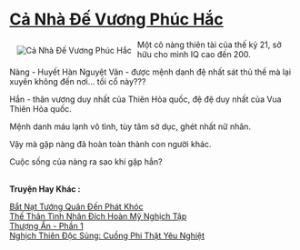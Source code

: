 <a href="https://utruyen.com/ca-nha-de-vuong-phuc-hac/22306/" title="Cả Nhà Đế Vương Phúc Hắc"><h1>Cả Nhà Đế Vương Phúc Hắc</h1></a><div style="display:table"><img align="right" style="float: left; padding: 10px;" src="https://utruyen.com/images/story/200x260/ca-nha-de-vuong-phuc-hac.jpg" alt="Cả Nhà Đế Vương Phúc Hắc">Một cô nàng thiên tài của thế kỷ 21, sở hữu cho mình IQ cao đến 200.<p></p>Nàng - Huyết Hàn Nguyệt Vân - được mệnh danh đệ nhất sát thủ thế mà lại xuyên không đến nơi... tối cổ này???<p></p>Hắn - thân vương duy nhất của Thiên Hỏa quốc, đệ đệ duy nhất của Vua Thiên Hỏa quốc.<p></p>Mệnh danh máu lạnh vô tình, tùy tâm sở dục, ghét nhất nữ nhân.<p></p>Vậy mà gặp nàng đã hoàn toàn thành con người khác.<p></p>Cuộc sống của nàng ra sao khi gặp hắn?</div><p><br><b>Truyện Hay Khác :</b></p><a href="https://utruyen.com/bat-nat-tuong-quan-den-phat-khoc/19239/" alt="Bắt Nạt Tướng Quân Đến Phát Khóc">Bắt Nạt Tướng Quân Đến Phát Khóc</a><br/><a href="https://github.com/quanluxury/dammy/tree/master/truyenhay/18979/" alt="Thế Thân Tình Nhân Đích Hoàn Mỹ Nghịch Tập">Thế Thân Tình Nhân Đích Hoàn Mỹ Nghịch Tập</a><br/><a href="https://github.com/quanluxury/ngontinh_sac/tree/master/truyenhay/22438/" alt="Thượng Ẩn - Phần 1">Thượng Ẩn - Phần 1</a><br/><a href="https://github.com/quanluxury/truyenhot/tree/master/truyenhay/10444/" alt="Nghịch Thiên Độc Sủng: Cuồng Phi Thật Yêu Nghiệt">Nghịch Thiên Độc Sủng: Cuồng Phi Thật Yêu Nghiệt</a><br/>